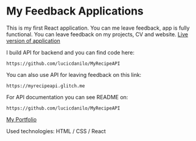 # My Feedback Applications 


This is my first React application. You can me leave feedback, app is fully functional. 
You can leave feedback on my projects, CV and website. [Live version of application](https://feedbackapp.netlify.com/) 


I build API for backend and you can find code here: 
```
https://github.com/lucicdanilo/MyRecipeAPI
```

You can also use API for leaving feedback on this link:
```
https://myrecipeapi.glitch.me
```
For API documentation you can see README on:
```
https://github.com/lucicdanilo/MyRecipeAPI
```
[My Portfolio](https://bp.etf.ac.me/users/danilol/portfolio/)



Used technologies: HTML / CSS / React 
